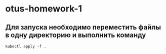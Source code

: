 # otus-homework-1


## Для запуска необходимо переместить файлы в одну директорию и выполнить команду
`kubectl apply -f .`
